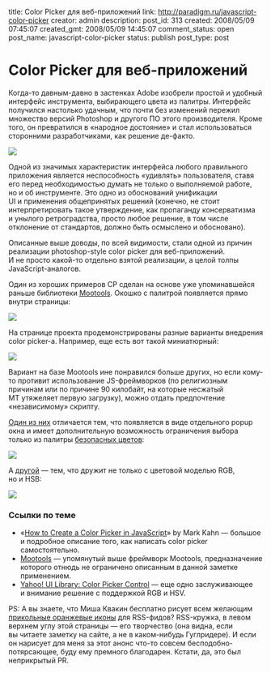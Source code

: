 title: Color Picker для веб-приложений
link: http://paradigm.ru/javascript-color-picker
creator: admin
description: 
post_id: 313
created: 2008/05/09 07:45:07
created_gmt: 2008/05/09 14:45:07
comment_status: open
post_name: javascript-color-picker
status: publish
post_type: post

# Color Picker для веб-приложений

Когда-то давным-давно в застенках Adobe изобрели простой и удобный интерфейс инструмента, выбирающего цвета из палитры. Интерфейс получился настолько удачным, что почти без изменений пережил множество версий Photoshop и другого ПО этого производителя. Кроме того, он превратился в «народное достояние» и стал использоваться сторонними разработчиками, как решение де-факто.

![](/;-\)/2008/05/00photoshop-cp.jpg)

Одной из значимых характеристик интерфейса любого правильного приложения является неспособность «удивлять» пользователя, ставя его перед необходимостью думать не только о выполняемой работе, но и об инструменте. Это одно из обоснований унификации UI и применения общепринятых решений (конечно, не стоит интерпретировать такое утверждение, как пропаганду консерватизма и унылого ретроградства, просто любое решение, в том числе отклонение от стандартов, должно быть осмыслено и обосновано).

Описанные выше доводы, по всей видимости, стали одной из причин реализации photoshop-style color picker для веб-приложений. И не просто какой-то отдельно взятой реализации, а целой толпы JavaScript-аналогов.

Один из хороших примеров CP сделан на основе уже упоминавшейся раньше библиотеки [Mootools](/tag/mootools). Окошко с палитрой появляется прямо внутри страницы:

![](/;-\)/2008/05/01mootools-cp.jpg)

На странице проекта продемонстрированы разные варианты внедрения color picker-а. Например, еще есть вот такой миниатюрный:

![](/;-\)/2008/05/02mootools-cp.jpg)

Вариант на базе Mootools ине понравился больше других, но если кому-то противит использование JS-фреймворков (по религиозным причинам или по причине 90 килобайт, на которые несжатый MT утяжеляет первую загрузку), можно отдать предпочтение «независимому» скрипту.

[Один из них](http://b23.ru/pqu) отличается тем, что появляется в виде отдельного popup окна и имеет дополнительную возможность ограничения выбора только из палитры [безопасных цветов](http://b23.ru/pqx):

![](/;-\)/2008/05/03js-cp.jpg)

А [другой](http://b23.ru/pq7) — тем, что дружит не только с цветовой моделью RGB, но и HSB:

![](/;-\)/2008/05/04imageaxd.jpg)

### Ссылки по теме

  * «[How to Create a Color Picker in JavaScript](http://b23.ru/pq6)» by Mark Kahn — большое и подробное описание того, как написать color picker самостоятельно.
  * [Mootools](http://b23.ru/pq2) — упомянутый выше фреймворк Mootools, предназначение которого отнюдь не ограничено описанным в данной заметке применением.
  * [Yahoo! UI Library: Color Picker Control](http://b23.ru/pqd) — еще одно заслуживающее и внимание решение с поддержкой RGB и HSV.

PS: А вы знаете, что Миша Квакин бесплатно рисует всем желающим [прикольные оранжевые иконы](http://www.design-freak.com/2008/05/06/rss-icons-campaign/) для RSS-фидов? RSS-кружка, в левом верхнем углу этой страницы — его творчество (она видна, если вы читаете заметку на сайте, а не в каком-нибудь Гуглридере). И если он нарисует для меня за этот анонс что-то совсем бесподобно-потярсающее, буду ему премного благодарен. Кстати, да, это был неприкрытый PR.